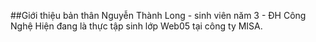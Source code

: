 ##Giới thiệu bản thân
Nguyễn Thành Long - sinh viên năm 3 - ĐH Công Nghệ
Hiện đang là thực tập sinh lớp Web05 tại công ty MISA.
